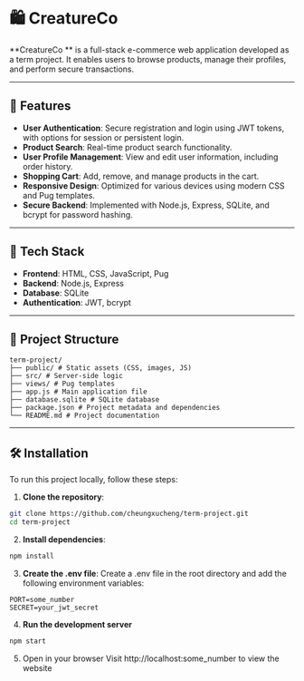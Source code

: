 # 🛍️ CreatureCo 

**CreatureCo ** is a full-stack e-commerce web application developed as a term project. It enables users to browse products, manage their profiles, and perform secure transactions.

---

## 🚀 Features

- **User Authentication**: Secure registration and login using JWT tokens, with options for session or persistent login.
- **Product Search**: Real-time product search functionality.
- **User Profile Management**: View and edit user information, including order history.
- **Shopping Cart**: Add, remove, and manage products in the cart.
- **Responsive Design**: Optimized for various devices using modern CSS and Pug templates.
- **Secure Backend**: Implemented with Node.js, Express, SQLite, and bcrypt for password hashing.

---

## 🧰 Tech Stack

- **Frontend**: HTML, CSS, JavaScript, Pug
- **Backend**: Node.js, Express
- **Database**: SQLite
- **Authentication**: JWT, bcrypt

---

## 📁 Project Structure
```
term-project/
├── public/ # Static assets (CSS, images, JS)
├── src/ # Server-side logic
├── views/ # Pug templates
├── app.js # Main application file
├── database.sqlite # SQLite database
├── package.json # Project metadata and dependencies
└── README.md # Project documentation
```

---

## 🛠️ Installation

To run this project locally, follow these steps:

1. **Clone the repository**:

```bash
git clone https://github.com/cheungxucheng/term-project.git
cd term-project
```
2. **Install dependencies**:

```bash
npm install
```
3. **Create the .env file**:
Create a .env file in the root directory and add the following environment variables:
```env
PORT=some_number
SECRET=your_jwt_secret
```
4. **Run the development server**
```bash
npm start
```
5. Open in your browser
   Visit http://localhost:some_number to view the website
